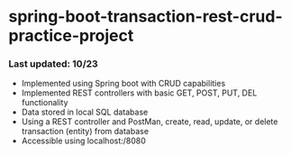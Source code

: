 # spring-boot-transaction-rest-crud-practice-project
### Last updated: 10/23
- Implemented using Spring boot with CRUD capabilities
- Implemented REST controllers with basic GET, POST, PUT, DEL functionality
- Data stored in local SQL database
- Using a REST controller and PostMan, create, read, update, or delete transaction (entity) from database
- Accessible using localhost:/8080


